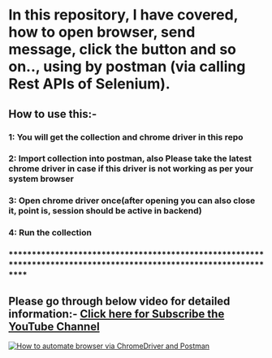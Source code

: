 # In this repository, I have covered, how to open browser, send message, click the button and so on.., using by postman (via calling Rest APIs of Selenium).

## How to use this:-
### 1: You will get the collection and chrome driver in this repo
### 2: Import collection into postman, also Please take the latest chrome driver in case if this driver is not working as per your system browser
### 3: Open chrome driver once(after opening you can also close it, point is, session should be active in backend)
### 4: Run the collection
### ******************************************************************************************************************

## Please go through below video for detailed information:- [Click here for Subscribe the YouTube Channel](https://www.youtube.com/channel/UCLTE4_DaxM3w2pqjIrnkO8A?sub_confirmation=1)
[![How to automate browser via ChromeDriver and Postman](https://i.ytimg.com/vi/nihaRaacNoE/maxresdefault.jpg)](
https://www.youtube.com/watch?v=nihaRaacNoE "AutomateWithChromeDriverAndPostman")
